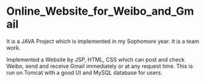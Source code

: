 Online_Website_for_Weibo_and_Gmail
==================================

It is a JAVA Project which is implemented in my Sophomore year. It is a team work.

Implemented a Website by JSP, HTML, CSS which can post and check Weibo, send and receive Gmail immediately or at any request time. This is run on Tomcat with a good UI and MySQL database for users.
